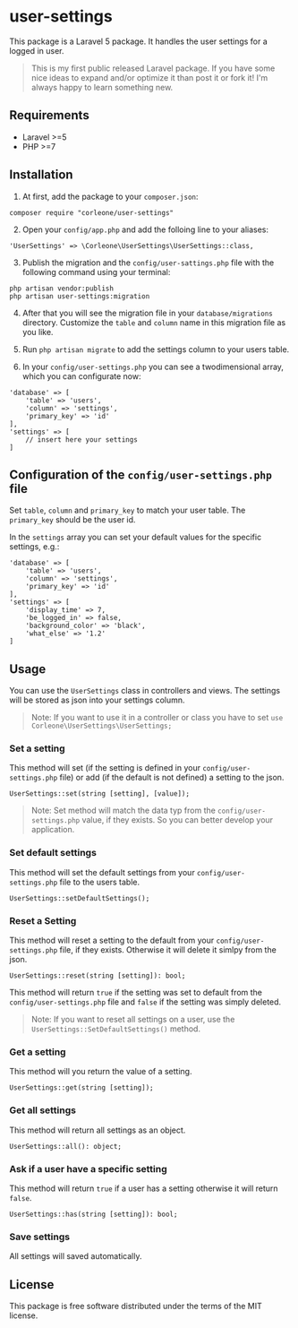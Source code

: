 # user-settings

This package is a Laravel 5 package. It handles the user settings for a logged in user.

> This is my first public released Laravel package. If you have some nice ideas to expand and/or optimize it than post it or fork it!
> I'm always happy to learn something new.

## Requirements

  - Laravel >=5
  - PHP >=7

## Installation
1. At first, add the package to your `composer.json`:
```
composer require "corleone/user-settings"
```
2. Open your `config/app.php` and add the folloing line to your aliases:
```
'UserSettings' => \Corleone\UserSettings\UserSettings::class,
```
3. Publish the migration and the `config/user-sattings.php` file with the following command using your terminal:
```
php artisan vendor:publish
php artisan user-settings:migration
```
4. After that you will see the migration file in your `database/migrations` directory. Customize the `table` and `column` name in this migration file as you like.

5. Run `php artisan migrate` to add the settings column to your users table.

6. In your `config/user-settings.php` you can see a twodimensional array, which you can configurate now:
```
'database' => [
    'table' => 'users',
    'column' => 'settings',
    'primary_key' => 'id'
],
'settings' => [
    // insert here your settings
]
```

## Configuration of the `config/user-settings.php` file

Set `table`, `column` and `primary_key` to match your user table. The `primary_key` should be the user id.

In the `settings` array you can set your default values for the specific settings, e.g.:
```
'database' => [
    'table' => 'users',
    'column' => 'settings',
    'primary_key' => 'id'
],
'settings' => [
    'display_time' => 7,
    'be_logged_in' => false,
    'background_color' => 'black',
    'what_else' => '1.2'
]
```

## Usage

You can use the `UserSettings` class in controllers and views. The settings will be stored as json into your settings column.
> Note: If you want to use it in a controller or class you have to set `use Corleone\UserSettings\UserSettings;`

### Set a setting
This method will set (if the setting is defined in your `config/user-settings.php` file) or add (if the default is not defined) a setting to the json.
```
UserSettings::set(string [setting], [value]);
```
> Note: Set method will match the data typ from the `config/user-settings.php` value, if they exists. So you can better develop your application.

### Set default settings
This method will set the default settings from your `config/user-settings.php` file to the users table.
```
UserSettings::setDefaultSettings();
```

### Reset a Setting
This method will reset a setting to the default from your `config/user-settings.php` file, if they exists. Otherwise it will delete it simlpy from the json.
```
UserSettings::reset(string [setting]): bool;
```
This method will return `true` if the setting was set to default from the `config/user-settings.php` file and `false` if the setting was simply deleted.

> Note: If you want to reset all settings on a user, use the `UserSettings::SetDefaultSettings()` method.

### Get a setting
This method will you return the value of a setting.
```
UserSettings::get(string [setting]);
```

### Get all settings
This method will return all settings as an object.
```
UserSettings::all(): object;
```

### Ask if a user have a specific setting
This method will return `true` if a user has a setting otherwise it will return `false`.
```
UserSettings::has(string [setting]): bool;
```

### Save settings
All settings will saved automatically.

## License
This package is free software distributed under the terms of the MIT license.
